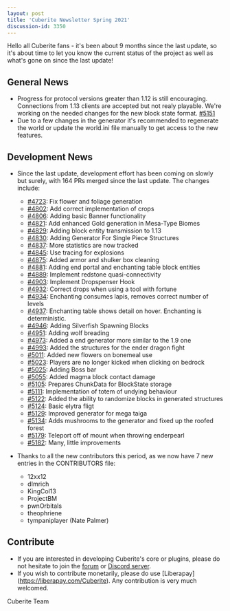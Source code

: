 ```yaml
---
layout: post
title: 'Cuberite Newsletter Spring 2021'
discussion-id: 3350
---
```

Hello all Cuberite fans - it's been about 9 months since the last 
update, so it's about time to let you know the current status of the 
project as well as what's gone on since the last update!

General News
------------

  - Progress for protocol versions greater than 1.12 is still encouraging.
    Connections from 1.13 clients are accepted but not realy playable. We're working
    on the needed changes for the new block state format.
    [#5151](https://github.com/cuberite/cuberite/pull/5151)
  - Due to a few changes in the generator it's recommended to regenerate the world
    or update the world.ini file manually to get access to the new features.

Development News
----------------

 - Since the last update, development effort has been coming on slowly 
   but surely, with 164 PRs merged since the last update. The changes 
   include:
   - [#4723](https://github.com/cuberite/cuberite/pull/4723):
     Fix flower and foliage generation
   - [#4802](https://github.com/cuberite/cuberite/pull/4802):
     Add correct implementation of crops
   - [#4806](https://github.com/cuberite/cuberite/pull/4806):
     Adding basic Banner functionality
   - [#4821](https://github.com/cuberite/cuberite/pull/4821):
     Add enhanced Gold generation in Mesa-Type Biomes
   - [#4829](https://github.com/cuberite/cuberite/pull/4829):
     Adding block entity transmission to 1.13
   - [#4830](https://github.com/cuberite/cuberite/pull/4830):
     Adding Generator For Single Piece Structures
   - [#4837](https://github.com/cuberite/cuberite/pull/4837):
     More statistics are now tracked
   - [#4845](https://github.com/cuberite/cuberite/pull/4845):
     Use tracing for explosions
   - [#4875](https://github.com/cuberite/cuberite/pull/4875):
     Added armor and shulker box cleaning
   - [#4881](https://github.com/cuberite/cuberite/pull/4881):
     Adding end portal and enchanting table block entities
   - [#4889](https://github.com/cuberite/cuberite/pull/4889):
     Implement redstone quasi-connectivity
   - [#4903](https://github.com/cuberite/cuberite/pull/4903):
     Implement Dropspenser Hook
   - [#4932](https://github.com/cuberite/cuberite/pull/4932):
     Correct drops when using a tool with fortune
   - [#4934](https://github.com/cuberite/cuberite/pull/4934):
     Enchanting consumes lapis, removes correct number of levels
   - [#4937](https://github.com/cuberite/cuberite/pull/4937):
     Enchanting table shows detail on hover. Enchanting is deterministic.
   - [#4946](https://github.com/cuberite/cuberite/pull/4946):
     Adding Silverfish Spawning Blocks
   - [#4951](https://github.com/cuberite/cuberite/pull/4951):
     Adding wolf breading
   - [#4973](https://github.com/cuberite/cuberite/pull/4973):
     Added a end generator more similar to the 1.9 one
   - [#4993](https://github.com/cuberite/cuberite/pull/4993):
     Added the structures for the ender dragon fight
   - [#5011](https://github.com/cuberite/cuberite/pull/5011):
     Added new flowers on bonemeal use
   - [#5023](https://github.com/cuberite/cuberite/pull/5023):
     Players are no longer kicked when clicking on bedrock
   - [#5025](https://github.com/cuberite/cuberite/pull/5025):
     Adding Boss bar
   - [#5055](https://github.com/cuberite/cuberite/pull/5055):
     Added magma block contact damage
   - [#5105](https://github.com/cuberite/cuberite/pull/5105):
     Prepares ChunkData for BlockState storage
   - [#5111](https://github.com/cuberite/cuberite/pull/5111):
     Implementation of totem of undying behaviour
   - [#5122](https://github.com/cuberite/cuberite/pull/5122):
     Added the ability to randomize blocks in generated structures
   - [#5124](https://github.com/cuberite/cuberite/pull/5124):
     Basic elytra fligt
   - [#5129](https://github.com/cuberite/cuberite/pull/5129):
     Improved generator for mega taiga
   - [#5134](https://github.com/cuberite/cuberite/pull/5134):
     Adds mushrooms to the generator and fixed up the roofed forest
   - [#5179](https://github.com/cuberite/cuberite/pull/5179):
     Teleport off of mount when throwing enderpearl
   - [#5182](https://github.com/cuberite/cuberite/pull/5182):
     Many, little improvements

 - Thanks to all the new contributors this period, as we now have 7 new 
   entries in the CONTRIBUTORS file: 
   - 12xx12 
   - dImrich 
   - KingCol13 
   - ProjectBM 
   - pwnOrbitals 
   - theophriene 
   - tympaniplayer (Nate Palmer) 

Contribute
----------

 - If you are interested in developing Cuberite's core or plugins, 
   please do not hesitate to join the [forum](https://forum.cuberite.org) 
   or [Discord server](https://discord.gg/76w5J6M). 
 - If you wish to contribute monetarily, please do use [Liberapay] 
   (https://liberapay.com/Cuberite). Any contribution is very much 
   welcomed.

Cuberite Team
